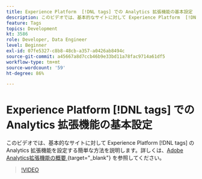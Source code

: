 ```yaml
---
title: Experience Platform  [!DNL tags] での Analytics 拡張機能の基本設定
description: このビデオでは、基本的なサイトに対して Experience Platform  [!DNL tags]  の Analytics 拡張機能を設定する簡単な方法を説明します。
feature: Tags
topics: Development
kt: 3586
role: Developer, Data Engineer
level: Beginner
exl-id: 07fe5327-c8b8-48cb-a357-a0426ab8494c
source-git-commit: a45667a8d7ccb46b9e33bd11a78fac9714a61df5
workflow-type: tm+mt
source-wordcount: '59'
ht-degree: 86%

---
```


# Experience Platform [!DNL tags] での Analytics 拡張機能の基本設定

このビデオでは、基本的なサイトに対して Experience Platform [!DNL tags] の Analytics 拡張機能を設定する簡単な方法を説明します。詳しくは、[Adobe Analytics拡張機能の概要 ](https://experienceleague.adobe.com/docs/experience-platform/tags/extensions/client/analytics/overview.html?lang=ja){target="_blank"} を参照してください。

>[!VIDEO](https://video.tv.adobe.com/v/28751/?quality=12&learn=on)

